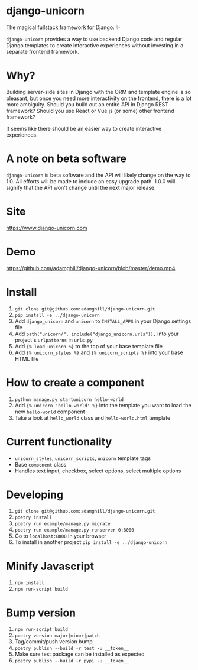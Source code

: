 # django-unicorn
The magical fullstack framework for Django. ✨

`django-unicorn` provides a way to use backend Django code and regular Django templates to create interactive experiences without investing in a separate frontend framework.

# Why?
Building server-side sites in Django with the ORM and template engine is so pleasant, but once you need more interactivity on the frontend, there is a lot more ambiguity. Should you build out an entire API in Django REST framework? Should you use React or Vue.js (or some) other frontend framework?

It seems like there should be an easier way to create interactive experiences.

# A note on beta software
`django-unicorn` is beta software and the API will likely change on the way to 1.0. All efforts will be made to include an easy upgrade path. 1.0.0 will signify that the API won't change until the next major release.

# Site
https://www.django-unicorn.com

# Demo
https://github.com/adamghill/django-unicorn/blob/master/demo.mp4

# Install
1. `git clone git@github.com:adamghill/django-unicorn.git`
1. `pip install -e ../django-unicorn`
1. Add `django_unicorn` and `unicorn` to `INSTALL_APPS` in your Django settings file
1. Add `path("unicorn/", include("django_unicorn.urls")),` into your project's `urlpatterns` in `urls.py`
1. Add `{% load unicorn %}` to the top of your base template file
1. Add `{% unicorn_styles %}` and `{% unicorn_scripts %}` into your base HTML file

# How to create a component
1. `python manage.py startunicorn hello-world`
1. Add `{% unicorn 'hello-world' %}` into the template you want to load the new `hello-world` component
1. Take a look at `hello_world` class and `hello-world.html` template

# Current functionality
- `unicorn_styles`, `unicorn_scripts`, `unicorn` template tags
- Base `component` class
- Handles text input, checkbox, select options, select multiple options

# Developing
1. `git clone git@github.com:adamghill/django-unicorn.git`
1. `poetry install`
1. `poetry run example/manage.py migrate`
1. `poetry run example/manage.py runserver 0:8000`
1. Go to `localhost:8000` in your browser
1. To install in another project `pip install -e ../django-unicorn`

# Minify Javascript
1. `npm install`
1. `npm run-script build`

# Bump version
1. `npm run-script build`
1. `poetry version major|minor|patch`
1. Tag/commit/push version bump
1. `poetry publish --build -r test -u __token__`
1. Make sure test package can be installed as expected
1. `poetry publish --build -r pypi -u __token__`
